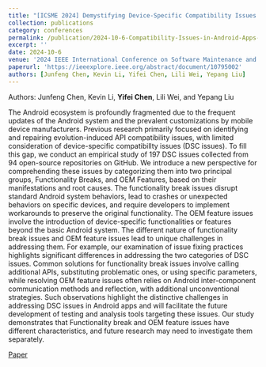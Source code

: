 ```yaml
---
title: "[ICSME 2024] Demystifying Device-Specific Compatibility Issues in Android Apps"
collection: publications
category: conferences
permalink: /publication/2024-10-6-Compatibility-Issues-in-Android-Apps-number-2
excerpt: ''
date: 2024-10-6
venue: '2024 IEEE International Conference on Software Maintenance and Evolution (ICSME)'
paperurl: 'https://ieeexplore.ieee.org/abstract/document/10795002'
authors: [Junfeng Chen, Kevin Li, Yifei Chen, Lili Wei, Yepang Liu]
---
```


Authors: Junfeng Chen, Kevin Li, **Yifei Chen**, Lili Wei, and Yepang Liu

The Android ecosystem is profoundly fragmented due to the frequent updates of the Android system and the prevalent customizations by mobile device manufacturers. Previous research primarily focused on identifying and repairing evolution-induced API compatibility issues, with limited consideration of device-specific compatibillty issues (DSC issues). To fill this gap, we conduct an empirical study of 197 DSC issues collected from 94 open-source repositories on GitHub. We introduce a new perspective for comprehending these issues by categorizing them into two principal groups, Functionality Breaks, and OEM Features, based on their manifestations and root causes. The functionality break issues disrupt standard Android system behaviors, lead to crashes or unexpected behaviors on specific devices, and require developers to implement workarounds to preserve the original functionality. The OEM feature issues involve the introduction of device-specific functionalities or features beyond the basic Android system. The different nature of functionality break issues and OEM feature issues lead to unique challenges in addressing them. For example, our examination of issue fixing practices highlights significant differences in addressing the two categories of DSC issues. Common solutions for functionality break issues involve calling additional APIs, substituting problematic ones, or using specific parameters, while resolving OEM feature issues often relies on Android inter-component communication methods and reflection, with additional unconventional strategies. Such observations highlight the distinctive challenges in addressing DSC issues in Android apps and will facilitate the future development of testing and analysis tools targeting these issues. Our study demonstrates that Functionality break and OEM feature issues have different characteristics, and future research may need to investigate them separately.

[Paper](https://ieeexplore.ieee.org/abstract/document/10795002)